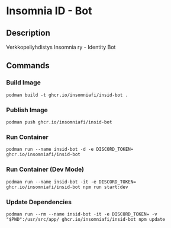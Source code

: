 # Insomnia ID - Bot

## Description
Verkkopeliyhdistys Insomnia ry - Identity Bot

## Commands

### Build Image

`podman build -t ghcr.io/insomniafi/insid-bot .`

### Publish Image
`podman push ghcr.io/insomniafi/insid-bot`

### Run Container

`podman run --name insid-bot -d -e DISCORD_TOKEN= ghcr.io/insomniafi/insid-bot`

### Run Container (Dev Mode)

`podman run --name insid-bot -it -e DISCORD_TOKEN= ghcr.io/insomniafi/insid-bot npm run start:dev`

### Update Dependencies
`podman run --rm --name insid-bot -it -e DISCORD_TOKEN= -v "$PWD":/usr/src/app/ ghcr.io/insomniafi/insid-bot npm update`
